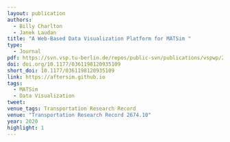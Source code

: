 ```yaml
---
layout: publication
authors:
  - Billy Charlton
  - Janek Laudan
title: "A Web-Based Data Visualization Platform for MATSim "
type:
  - Journal
pdf: https://svn.vsp.tu-berlin.de/repos/public-svn/publications/vspwp/2020/20-08/CharltonLaudan2020WebBasedVisualization-accepted.pdf
doi: doi.org/10.1177/0361198120935109
short_doi: 10.1177/0361198120935109
link: https://aftersim.github.io
tags:
  - MATSim
  - Data Visualization
tweet:
venue_tags: Transportation Research Record
venue: "Transportation Research Record 2674.10"
year: 2020
highlight: 1
---
```

